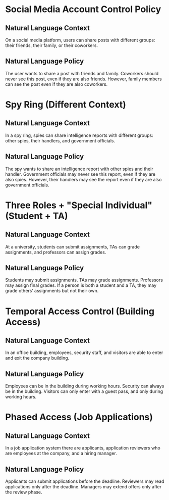 # Social Media Account Control Policy
## Natural Language Context
On a social media platform, users can share posts with different groups: their friends, their family, or their coworkers.

## Natural Language Policy
The user wants to share a post with friends and family. Coworkers should never see this post, even if they are also friends. However, family members can see the post even if they are also coworkers.

# Spy Ring (Different Context)
## Natural Language Context
In a spy ring, spies can share intelligence reports with different groups: other spies, their handlers, and government officials.

## Natural Language Policy
The spy wants to share an intelligence report with other spies and their handler. Government officials may never see this report, even if they are also spies. However, their handlers may see the report even if they are also government officials.

# Three Roles + "Special Individual" (Student + TA)
## Natural Language Context
At a university, students can submit assignments, TAs can grade assignments, and professors can assign grades.

## Natural Language Policy
Students may submit assignments. TAs may grade assignments. Professors may assign final grades. If a person is both a student and a TA, they may grade others’ assignments but not their own.

# Temporal Access Control (Building Access) 
## Natural Language Context
In an office building, employees, security staff, and visitors are able to enter and exit the company building.

## Natural Language Policy
Employees can be in the building during working hours. Security can always be in the building. Visitors can only enter with a guest pass, and only during working hours.

# Phased Access (Job Applications)
## Natural Language Context
In a job application system there are applicants, application reviewers who are employees at the company, and a hiring manager.

## Natural Language Policy
Applicants can submit applications before the deadline. Reviewers may read applications only after the deadline. Managers may extend offers only after the review phase.